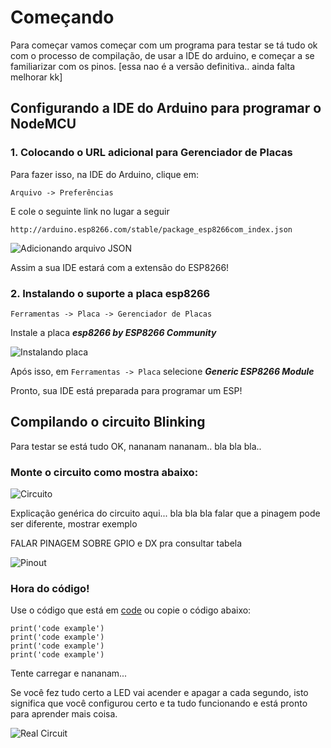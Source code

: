 # Começando 

Para começar vamos começar com um programa para testar se tá tudo ok com o processo de compilação, de usar a IDE do arduino, e começar a se familiarizar com os pinos. [essa nao é a versão definitiva.. ainda falta melhorar kk]

## Configurando a IDE do Arduino para programar o NodeMCU 

### 1. Colocando o URL adicional para Gerenciador de Placas

Para fazer isso, na IDE do Arduino, clique em:

```Arquivo -> Preferências```

E cole o seguinte link no lugar a seguir

```http://arduino.esp8266.com/stable/package_esp8266com_index.json```

![Adicionando arquivo JSON](assets/JSON.png)

Assim a sua IDE estará com a extensão do ESP8266!

### 2. Instalando o suporte a placa esp8266

```Ferramentas -> Placa -> Gerenciador de Placas``` 

Instale a placa _**esp8266 by ESP8266 Community**_

![Instalando placa](assets/board.png)

Após isso, em ```Ferramentas -> Placa``` selecione _**Generic ESP8266 Module**_

Pronto, sua IDE está preparada para programar um ESP!

## Compilando o circuito Blinking

Para testar se está tudo OK, nananam nananam.. bla bla bla..

### Monte o circuito como mostra abaixo:

![Circuito](assets/protoboard.png)

Explicação genérica do circuito aqui... bla bla bla falar que a pinagem pode ser diferente, mostrar exemplo

FALAR PINAGEM SOBRE GPIO e DX pra consultar tabela

![Pinout](assets/pinoutv3.png)

### Hora do código!

Use o código que está em [code](code) ou copie o código abaixo:

```
print('code example')
print('code example')
print('code example')
print('code example')
```

Tente carregar e nananam...

Se você fez tudo certo a LED vai acender e apagar a cada segundo, isto significa que você configurou certo e ta tudo funcionando e está pronto para aprender mais coisa.


![Real Circuit](assets/circuit.gif)
